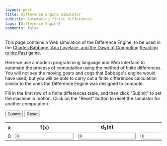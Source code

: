 ```yaml
---
layout: post
title: Difference Engine Simulator
subtitle: Automating finite differences
tags: [Difference Engine]
comments: false
---
```


<script src='../assets/js/difference-engine.js'>
</script>

This page contains a Web simulation of the Difference Engine, to be used in the 
[Charles Babbage, Ada Lovelace, and the Dawn of Computing](https://reactingconsortium.org/games/babbage) 
[Reacting to the Past](https://reactingconsortium.org/WIR-basics) game. 

Here we use a modern programming language and Web interface to automate the process of computation using
the method of finite differences. You will not see the moving gears and cogs that Babbage's engine would 
have used, but you will be able to carry out a finite differences calculation similar to the ones the 
Difference Engine was designed to compute.

Fill in the first row of a finite differences table, and then click "Submit" to set the machine in motion.
Click on the "Reset" button to reset the simulator for another computation.

<div id="difference-engine-holder">
  <button id="btnSubmit" onclick="submit()">Submit</button>
  <button id="btnReset" onclick="reset()">Reset</button>

  <table id="tblFD">
    <tr>
      <th>x</th>
      <th>f(x)</th>
      <th>d<sub>1</sub>(x)</th>
      <th>d<sub>2</sub>(x)</th>
      <th>d<sub>3</sub>(x)</th>
      <th>d<sub>4</sub>(x)</th>
      <th>d<sub>5</sub>(x)</th>
    </tr>
    <tr>
      <td>0</td>
      <td><input type="text" id="inpF0" value="0"></td>
      <td><input type="text" id="inpD1" value="0"></td>
      <td><input type="text" id="inpD2" value="0"></td>
      <td><input type="text" id="inpD3" value="0"></td>
      <td><input type="text" id="inpD4" value="0"></td>
      <td><input type="text" id="inpD5" value="0"></td>
    </tr>
  </table>
</div>
